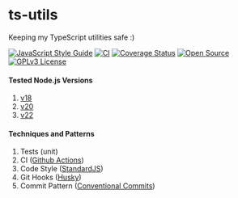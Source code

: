 # ts-utils
Keeping my TypeScript utilities safe :)

[![JavaScript Style Guide](https://img.shields.io/badge/code_style-standard-brightgreen.svg)](https://standardjs.com)
[![CI](https://github.com/ikaromarlon/ts-utils/actions/workflows/main.yml/badge.svg?branch=main)](https://github.com/ikaromarlon/ts-utils/actions/workflows/main.yml)
[![Coverage Status](https://coveralls.io/repos/github/ikaromarlon/ts-utils/badge.svg?branch=main)](https://coveralls.io/github/ikaromarlon/ts-utils?branch=main)
[![Open Source](https://badges.frapsoft.com/os/v1/open-source.svg?v=103)](https://opensource.org/)
[![GPLv3 License](https://img.shields.io/badge/License-GPL%20v3-yellow.svg)](https://opensource.org/licenses/)

#### Tested Node.js Versions
1. [v18](https://nodejs.org/dist/latest-v18.x/docs/api/)
2. [v20](https://nodejs.org/dist/latest-v20.x/docs/api/)
3. [v22](https://nodejs.org/dist/latest-v22.x/docs/api/)

#### Techniques and Patterns
1. Tests (unit)
2. CI ([Github Actions](https://github.com/features/actions))
3. Code Style ([StandardJS](https://standardjs.com))
4. Git Hooks ([Husky](https://typicode.github.io/husky/))
5. Commit Pattern ([Conventional Commits](https://www.conventionalcommits.org/))